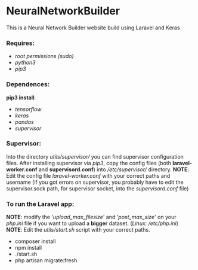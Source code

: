 # NeuralNetworkBuilder
 This is a Neural Network Builder website build using Laravel and Keras

### Requires:
* _root permissions (sudo)_
* _python3_
* _pip3_

### Dependences:
**pip3 install**:
* _tensorflow_
* _keras_
* _pandas_
* _supervisor_

### Supervisor:
Into the directory _utils/supervisor/_ you can find supervisor configuration files. After installing supervisor via _pip3_, copy the config files (both **laravel-worker.conf** and **supervisord.conf**) into _/etc/supervisor/_ directory.
**NOTE**: Edit the config file _laravel-worker.conf_ with your correct paths and username (if you got errors on supervisor, you probably have to edit the supervisor.sock path, for supervisor socket, into the _supervisord.conf_ file)

### To run the Laravel app:
**NOTE**: modify the '_upload_max_filesize_' and '_post_max_size_' on your _php.ini_ file if you want to upload a **bigger** dataset. (_Linux: /etc/php.ini_)
**NOTE**: Edit the _utils/start.sh_ script with your correct paths.

* composer install
* npm install
* ./start.sh
* php artisan migrate:fresh

